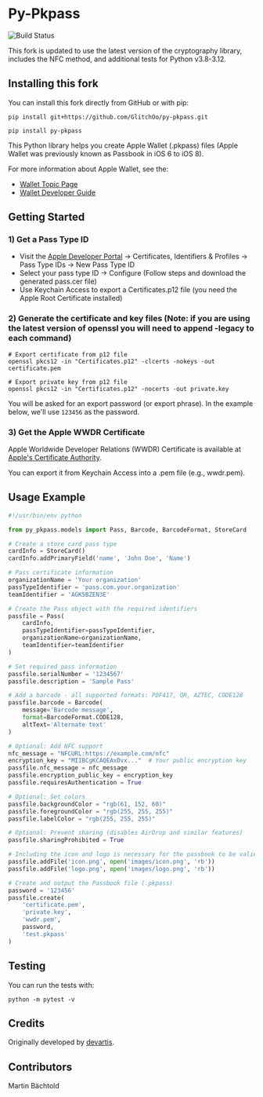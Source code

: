 # Py-Pkpass

![Build Status](https://github.com/GlitchOo/py-pkpass/actions/workflows/ci.yml/badge.svg)

This fork is updated to use the latest version of the cryptography library, includes the NFC method, and additional tests for Python v3.8-3.12.

## Installing this fork

You can install this fork directly from GitHub or with pip:
```
pip install git+https://github.com/GlitchOo/py-pkpass.git
```

```
pip install py-pkpass
```

This Python library helps you create Apple Wallet (.pkpass) files (Apple Wallet was previously known as Passbook in iOS 6 to iOS 8).

For more information about Apple Wallet, see the:
- [Wallet Topic Page](https://developer.apple.com/wallet/)
- [Wallet Developer Guide](https://developer.apple.com/library/ios/documentation/UserExperience/Conceptual/PassKit_PG/index.html#//apple_ref/doc/uid/TP40012195)


## Getting Started

### 1) Get a Pass Type ID

* Visit the [Apple Developer Portal](https://developer.apple.com/) → Certificates, Identifiers & Profiles → Pass Type IDs → New Pass Type ID
* Select your pass type ID → Configure (Follow steps and download the generated pass.cer file)
* Use Keychain Access to export a Certificates.p12 file (you need the Apple Root Certificate installed)

### 2) Generate the certificate and key files (Note: if you are using the latest version of openssl you will need to append -legacy to each command)

```shell
# Export certificate from p12 file
openssl pkcs12 -in "Certificates.p12" -clcerts -nokeys -out certificate.pem   

# Export private key from p12 file
openssl pkcs12 -in "Certificates.p12" -nocerts -out private.key
```

You will be asked for an export password (or export phrase). In the example below, we'll use `123456` as the password.

### 3) Get the Apple WWDR Certificate

Apple Worldwide Developer Relations (WWDR) Certificate is available at [Apple's Certificate Authority](https://www.apple.com/certificateauthority/).

You can export it from Keychain Access into a .pem file (e.g., wwdr.pem).

## Usage Example

```python
#!/usr/bin/env python

from py_pkpass.models import Pass, Barcode, BarcodeFormat, StoreCard

# Create a store card pass type
cardInfo = StoreCard()
cardInfo.addPrimaryField('name', 'John Doe', 'Name')

# Pass certificate information
organizationName = 'Your organization' 
passTypeIdentifier = 'pass.com.your.organization' 
teamIdentifier = 'AGK5BZEN3E'

# Create the Pass object with the required identifiers
passfile = Pass(
    cardInfo, 
    passTypeIdentifier=passTypeIdentifier, 
    organizationName=organizationName, 
    teamIdentifier=teamIdentifier
)

# Set required pass information
passfile.serialNumber = '1234567'
passfile.description = 'Sample Pass'

# Add a barcode - all supported formats: PDF417, QR, AZTEC, CODE128
passfile.barcode = Barcode(
    message='Barcode message',
    format=BarcodeFormat.CODE128,
    altText='Alternate text'
)

# Optional: Add NFC support
nfc_message = "NFCURL:https://example.com/nfc"
encryption_key = "MIIBCgKCAQEAxDvx..."  # Your public encryption key
passfile.nfc_message = nfc_message
passfile.encryption_public_key = encryption_key
passfile.requiresAuthentication = True

# Optional: Set colors
passfile.backgroundColor = "rgb(61, 152, 60)"
passfile.foregroundColor = "rgb(255, 255, 255)"
passfile.labelColor = "rgb(255, 255, 255)"

# Optional: Prevent sharing (disables AirDrop and similar features)
passfile.sharingProhibited = True

# Including the icon and logo is necessary for the passbook to be valid
passfile.addFile('icon.png', open('images/icon.png', 'rb'))
passfile.addFile('logo.png', open('images/logo.png', 'rb'))

# Create and output the Passbook file (.pkpass)
password = '123456'
passfile.create(
    'certificate.pem',
    'private.key',
    'wwdr.pem',
    password,
    'test.pkpass'
)
```

## Testing

You can run the tests with:
```
python -m pytest -v
```

## Credits

Originally developed by [devartis](http://www.devartis.com).

## Contributors

Martin Bächtold
